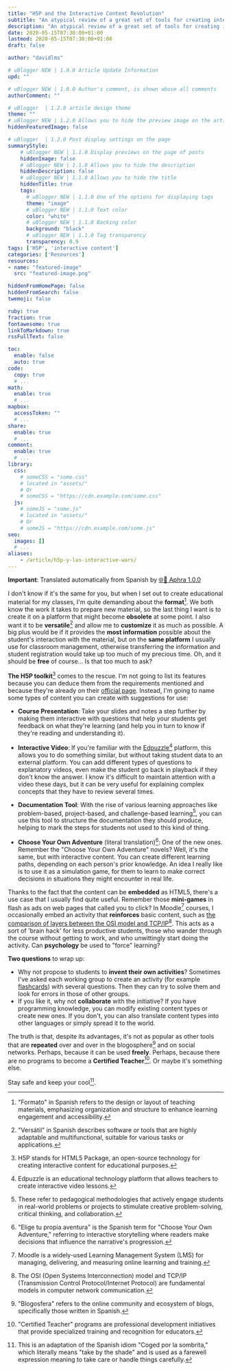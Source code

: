 ```yaml
---
title: "H5P and the Interactive Content Revolution"
subtitle: "An atypical review of a great set of tools for creating interactive content"
description: "An atypical review of a great set of tools for creating interactive content"
date: 2020-05-15T07:30:00+01:00
lastmod: 2020-05-15T07:30:00+01:00
draft: false

author: "davidlms"

# uBlogger NEW | 1.0.0 Article Update Information
upd: ""

# uBlogger NEW | 1.0.0 Author's comment, is shown above all comments
authorComment: ""

# uBlogger  | 1.2.0 article design theme
theme: ""
# uBlogger NEW | 1.2.0 Allows you to hide the preview image on the article page
hiddenFeaturedImage: false

# uBlogger  | 1.2.0 Post display settings on the page
summaryStyle:
    # uBlogger NEW | 1.1.0 Display previews on the page of posts
    hiddenImage: false
    # uBlogger NEW | 1.1.0 Allows you to hide the description
    hiddenDescription: false
    # uBlogger NEW | 1.1.0 Allows you to hide the title
    hiddenTitle: true
    tags:
      # uBlogger NEW | 1.1.0 One of the options for displaying tags
      theme: "image"
      # uBlogger NEW | 1.1.0 Text color
      color: "white"
      # uBlogger NEW | 1.1.0 Backing color
      background: "black"
      # uBlogger NEW | 1.1.0 Tag transparency
      transparency: 0.9
tags: ['H5P', 'interactive content']
categories: ['Resources']
resources:
- name: "featured-image"
  src: "featured-image.png"

hiddenFromHomePage: false
hiddenFromSearch: false
twemoji: false

ruby: true
fraction: true
fontawesome: true
linkToMarkdown: true
rssFullText: false

toc:
  enable: false
  auto: true
code:
  copy: true
  # ...
math:
  enable: true
  # ...
mapbox:
  accessToken: ""
  # ...
share:
  enable: true
  # ...
comment:
  enable: true
  # ...
library:
  css:
    # someCSS = "some.css"
    # located in "assets/"
    # Or
    # someCSS = "https://cdn.example.com/some.css"
  js:
    # someJS = "some.js"
    # located in "assets/"
    # Or
    # someJS = "https://cdn.example.com/some.js"
seo:
  images: []
  # ...
aliases:
    - /article/h5p-y-las-interactive-wars/
---
```


**Important**: Translated automatically from Spanish by [🌐💬 Aphra 1.0.0](https://github.com/DavidLMS/aphra)

I don't know if it's the same for you, but when I set out to create educational material for my classes, I'm quite demanding about the **format**[^1]. We both know the work it takes to prepare new material, so the last thing I want is to create it on a platform that might become **obsolete** at some point. I also want it to be **versatile**[^2] and allow me to **customize** it as much as possible. A big plus would be if it provides the **most information** possible about the student's interaction with the material, but on the **same platform** I usually use for classroom management, otherwise transferring the information and student registration would take up too much of my precious time. Oh, and it should be **free** of course... Is that too much to ask?

**The H5P toolkit**[^3] comes to the rescue. I'm not going to list its features because you can deduce them from the requirements mentioned and because they're already on their [official page](https://h5p.org/). Instead, I'm going to name some types of content you can create with suggestions for use:

- **Course Presentation**: Take your slides and notes a step further by making them interactive with questions that help your students get feedback on what they're learning (and help you in turn to know if they're reading and understanding it).

- **Interactive Video**: If you're familiar with the [Edpuzzle](https://edpuzzle.com/)[^4] platform, this allows you to do something similar, but without taking student data to an external platform. You can add different types of questions to explanatory videos, even make the student go back in playback if they don't know the answer. I know it's difficult to maintain attention with a video these days, but it can be very useful for explaining complex concepts that they have to review several times.

- **Documentation Tool**: With the rise of various learning approaches like problem-based, project-based, and challenge-based learning[^5], you can use this tool to structure the documentation they should produce, helping to mark the steps for students not used to this kind of thing.

- **Choose Your Own Adventure** (literal translation)[^6]: One of the new ones. Remember the "Choose Your Own Adventure" novels? Well, it's the same, but with interactive content. You can create different learning paths, depending on each person's prior knowledge. An idea I really like is to use it as a simulation game, for them to learn to make correct decisions in situations they might encounter in real life.

Thanks to the fact that the content can be **embedded** as HTML5, there's a use case that I usually find quite useful. Remember those **mini-games** in flash as ads on web pages that called you to click? In Moodle[^7] courses, I occasionally embed an activity that **reinforces** basic content, such as [the comparison of layers between the OSI model and TCP/IP](https://h5p.org/h5p/embed/166274)[^8]. This acts as a sort of 'brain hack' for less productive students, those who wander through the course without getting to work, and who unwittingly start doing the activity. Can **psychology** be used to "force" learning?

**Two questions** to wrap up:

- Why not propose to students to **invent their own activities**? Sometimes I've asked each working group to create an activity (for example [flashcards](https://h5p.org/flashcards)) with several questions. Then they can try to solve them and look for errors in those of other groups.
- If you like it, why not **collaborate** with the initiative? If you have programming knowledge, you can modify existing content types or create new ones. If you don't, you can also translate content types into other languages or simply spread it to the world.

The truth is that, despite its advantages, it's not as popular as other tools that are **repeated** over and over in the blogosphere[^9] and on social networks. Perhaps, because it can be used **freely**. Perhaps, because there are no programs to become a **Certified Teacher**[^10]. Or maybe it's something else.

Stay safe and keep your cool[^11].

[^1]: "Formato" in Spanish refers to the design or layout of teaching materials, emphasizing organization and structure to enhance learning engagement and accessibility.

[^2]: "Versátil" in Spanish describes software or tools that are highly adaptable and multifunctional, suitable for various tasks or applications.

[^3]: H5P stands for HTML5 Package, an open-source technology for creating interactive content for educational purposes.

[^4]: Edpuzzle is an educational technology platform that allows teachers to create interactive video lessons.

[^5]: These refer to pedagogical methodologies that actively engage students in real-world problems or projects to stimulate creative problem-solving, critical thinking, and collaboration.

[^6]: "Elige tu propia aventura" is the Spanish term for "Choose Your Own Adventure," referring to interactive storytelling where readers make decisions that influence the narrative's progression.

[^7]: Moodle is a widely-used Learning Management System (LMS) for managing, delivering, and measuring online learning and training.

[^8]: The OSI (Open Systems Interconnection) model and TCP/IP (Transmission Control Protocol/Internet Protocol) are fundamental models in computer network communication.

[^9]: "Blogosfera" refers to the online community and ecosystem of blogs, specifically those written in Spanish.

[^10]: "Certified Teacher" programs are professional development initiatives that provide specialized training and recognition for educators.

[^11]: This is an adaptation of the Spanish idiom "Coged por la sombrita," which literally means "take by the shade" and is used as a farewell expression meaning to take care or handle things carefully.